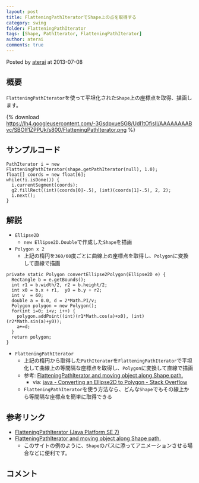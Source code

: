 ```yaml
---
layout: post
title: FlatteningPathIteratorでShape上の点を取得する
category: swing
folder: FlatteningPathIterator
tags: [Shape, PathIterator, FlatteningPathIterator]
author: aterai
comments: true
---
```


Posted by [aterai](http://terai.xrea.jp/aterai.html) at 2013-07-08

## 概要
`FlatteningPathIterator`を使って平坦化された`Shape`上の座標点を取得、描画します。

{% download https://lh4.googleusercontent.com/-3GsdpxueSG8/Udl1tOfisII/AAAAAAAABvc/SBOIf1ZPPUk/s800/FlatteningPathIterator.png %}

## サンプルコード
<pre class="prettyprint"><code>PathIterator i = new FlatteningPathIterator(shape.getPathIterator(null), 1.0);
float[] coords = new float[6];
while(!i.isDone()) {
  i.currentSegment(coords);
  g2.fillRect((int)(coords[0]-.5), (int)(coords[1]-.5), 2, 2);
  i.next();
}
</code></pre>

## 解説
- `Ellipse2D`
    - `new Ellipse2D.Double`で作成した`Shape`を描画
- `Polygon x 2`
    - 上記の楕円を`360/60`度ごとに曲線上の座標点を取得し、`Polygon`に変換して直線で描画

<!-- dummy comment line for breaking list -->

<pre class="prettyprint"><code>private static Polygon convertEllipse2Polygon(Ellipse2D e) {
  Rectangle b = e.getBounds();
  int r1 = b.width/2, r2 = b.height/2;
  int x0 = b.x + r1,  y0 = b.y + r2;
  int v  = 60;
  double a = 0.0, d = 2*Math.PI/v;
  Polygon polygon = new Polygon();
  for(int i=0; i&lt;v; i++) {
    polygon.addPoint((int)(r1*Math.cos(a)+x0), (int)(r2*Math.sin(a)+y0));
    a+=d;
  }
  return polygon;
}
</code></pre>

- `FlatteningPathIterator`
    - 上記の楕円から取得した`PathIterator`を`FlatteningPathIterator`で平坦化して曲線上の等間隔な座標点を取得し、`Polygon`に変換して直線で描画
    - 参考: [FlatteningPathIterator and moving object along Shape path.](http://java-sl.com/tip_flatteningpathiterator_moving_shape.html)
        - via: [java - Converting an Ellipse2D to Polygon - Stack Overflow](http://stackoverflow.com/questions/17272912/converting-an-ellipse2d-to-polygon)
    - `FlatteningPathIterator`を使う方法なら、どんな`Shape`でもその線上から等間隔な座標点を簡単に取得できる

<!-- dummy comment line for breaking list -->

## 参考リンク
- [FlatteningPathIterator (Java Platform SE 7)](http://docs.oracle.com/javase/jp/7/api/java/awt/geom/FlatteningPathIterator.html)
- [FlatteningPathIterator and moving object along Shape path.](http://java-sl.com/tip_flatteningpathiterator_moving_shape.html)
    - このサイトの例のように、`Shape`のパスに添ってアニメーションさせる場合などに便利です。

<!-- dummy comment line for breaking list -->

## コメント
